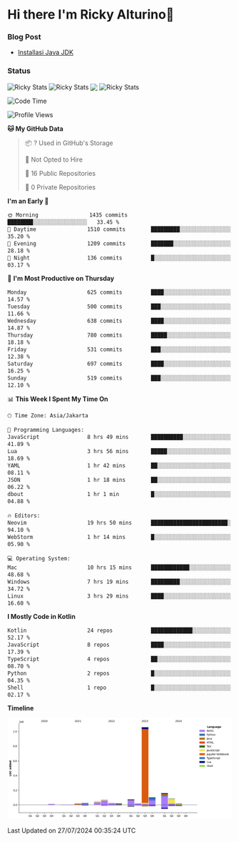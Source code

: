 # Hi there I'm Ricky Alturino👋

### Blog Post

<!-- BLOG-POST-LIST:START -->

- [Installasi Java JDK](https://onirutla.medium.com/installasi-java-jdk-ec701beeb5cb?source=rss-d9d81c918cc9------2)
<!-- BLOG-POST-LIST:END -->

### Status

<img align="center" alt="Ricky Stats" src="https://github-readme-stats.vercel.app/api?username=Alturino&theme=dark&show_icons=true&hide_border=false" />
<img align="center" alt="Ricky Stats" src="https://github-readme-stats.vercel.app/api/top-langs/?username=Alturino&theme=dark&show_icons=true&layout=compact"/>
<img align="center" width="640px" src="https://github-readme-stats.vercel.app/api/wakatime?username=Alturino&layout=compact&hide_border=true&theme=dark">
<img align="center" alt="Ricky Stats" src="https://leetcard.jacoblin.cool/onirutla?border=0&radius=20&ext=activity"/>

<!--START_SECTION:waka-->
![Code Time](http://img.shields.io/badge/Code%20Time-423%20hrs%207%20mins-blue)

![Profile Views](http://img.shields.io/badge/Profile%20Views-0-blue)

**🐱 My GitHub Data** 

> 📦 ? Used in GitHub's Storage 
 > 
> 🚫 Not Opted to Hire
 > 
> 📜 16 Public Repositories 
 > 
> 🔑 0 Private Repositories 
 > 
**I'm an Early 🐤** 

```text
🌞 Morning                1435 commits        ████████░░░░░░░░░░░░░░░░░   33.45 % 
🌆 Daytime                1510 commits        █████████░░░░░░░░░░░░░░░░   35.20 % 
🌃 Evening                1209 commits        ███████░░░░░░░░░░░░░░░░░░   28.18 % 
🌙 Night                  136 commits         █░░░░░░░░░░░░░░░░░░░░░░░░   03.17 % 
```
📅 **I'm Most Productive on Thursday** 

```text
Monday                   625 commits         ████░░░░░░░░░░░░░░░░░░░░░   14.57 % 
Tuesday                  500 commits         ███░░░░░░░░░░░░░░░░░░░░░░   11.66 % 
Wednesday                638 commits         ████░░░░░░░░░░░░░░░░░░░░░   14.87 % 
Thursday                 780 commits         █████░░░░░░░░░░░░░░░░░░░░   18.18 % 
Friday                   531 commits         ███░░░░░░░░░░░░░░░░░░░░░░   12.38 % 
Saturday                 697 commits         ████░░░░░░░░░░░░░░░░░░░░░   16.25 % 
Sunday                   519 commits         ███░░░░░░░░░░░░░░░░░░░░░░   12.10 % 
```


📊 **This Week I Spent My Time On** 

```text
🕑︎ Time Zone: Asia/Jakarta

💬 Programming Languages: 
JavaScript               8 hrs 49 mins       ██████████░░░░░░░░░░░░░░░   41.89 % 
Lua                      3 hrs 56 mins       █████░░░░░░░░░░░░░░░░░░░░   18.69 % 
YAML                     1 hr 42 mins        ██░░░░░░░░░░░░░░░░░░░░░░░   08.11 % 
JSON                     1 hr 18 mins        ██░░░░░░░░░░░░░░░░░░░░░░░   06.22 % 
dbout                    1 hr 1 min          █░░░░░░░░░░░░░░░░░░░░░░░░   04.88 % 

🔥 Editors: 
Neovim                   19 hrs 50 mins      ████████████████████████░   94.10 % 
WebStorm                 1 hr 14 mins        █░░░░░░░░░░░░░░░░░░░░░░░░   05.90 % 

💻 Operating System: 
Mac                      10 hrs 15 mins      ████████████░░░░░░░░░░░░░   48.68 % 
Windows                  7 hrs 19 mins       █████████░░░░░░░░░░░░░░░░   34.72 % 
Linux                    3 hrs 29 mins       ████░░░░░░░░░░░░░░░░░░░░░   16.60 % 
```

**I Mostly Code in Kotlin** 

```text
Kotlin                   24 repos            █████████████░░░░░░░░░░░░   52.17 % 
JavaScript               8 repos             ████░░░░░░░░░░░░░░░░░░░░░   17.39 % 
TypeScript               4 repos             ██░░░░░░░░░░░░░░░░░░░░░░░   08.70 % 
Python                   2 repos             █░░░░░░░░░░░░░░░░░░░░░░░░   04.35 % 
Shell                    1 repo              █░░░░░░░░░░░░░░░░░░░░░░░░   02.17 % 
```



**Timeline**

![Lines of Code chart](https://raw.githubusercontent.com/Alturino/Alturino/main/assets/bar_graph.png)


 Last Updated on 27/07/2024 00:35:24 UTC
<!--END_SECTION:waka-->
